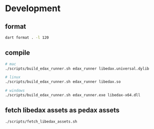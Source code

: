 # Development

## format

```sh
dart format . -l 120
```

## compile

```sh
# mac
./scripts/build_edax_runner.sh edax_runner libedax.universal.dylib

# linux
./scripts/build_edax_runner.sh edax_runner libedax.so

# windows
./scripts/build_edax_runner.sh edax_runner.exe libedax-x64.dll
```

## fetch libedax assets as pedax assets

```sh
./scripts/fetch_libedax_assets.sh
```
